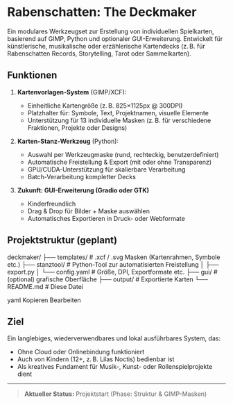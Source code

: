 # Rabenschatten: The Deckmaker

Ein modulares Werkzeugset zur Erstellung von individuellen Spielkarten, basierend auf GIMP, Python und optionaler GUI-Erweiterung. Entwickelt für künstlerische, musikalische oder erzählerische Kartendecks (z. B. für Rabenschatten Records, Storytelling, Tarot oder Sammelkarten).

##  Funktionen

1. **Kartenvorlagen-System** (GIMP/XCF):
   - Einheitliche Kartengröße (z. B. 825×1125px @ 300DPI)
   - Platzhalter für: Symbole, Text, Projektnamen, visuelle Elemente
   - Unterstützung für 13 individuelle Masken (z. B. für verschiedene Fraktionen, Projekte oder Designs)

2. **Karten-Stanz-Werkzeug** (Python):
   - Auswahl per Werkzeugmaske (rund, rechteckig, benutzerdefiniert)
   - Automatische Freistellung & Export (mit oder ohne Transparenz)
   - GPU/CUDA-Unterstützung für skalierbare Verarbeitung
   - Batch-Verarbeitung kompletter Decks

3. **Zukunft: GUI-Erweiterung (Gradio oder GTK)**
   - Kinderfreundlich
   - Drag & Drop für Bilder + Maske auswählen
   - Automatisches Exportieren in Druck- oder Webformate

##  Projektstruktur (geplant)

deckmaker/
├── templates/ # .xcf / .svg Masken (Kartenrahmen, Symbole etc.)
├── stanztool/ # Python-Tool zur automatisierten Freistellung
│ ├── export.py
│ └── config.yaml # Größe, DPI, Exportformate etc.
├── gui/ # (optional) grafische Oberfläche
├── output/ # Exportierte Karten
└── README.md # Diese Datei

yaml
Kopieren
Bearbeiten

##  Ziel

Ein langlebiges, wiederverwendbares und lokal ausführbares System, das:
- Ohne Cloud oder Onlinebindung funktioniert
- Auch von Kindern (12+, z. B. Lilas Noctis) bedienbar ist
- Als kreatives Fundament für Musik-, Kunst- oder Rollenspielprojekte dient

---

> **Aktueller Status:** Projektstart (Phase: Struktur & GIMP-Masken)
